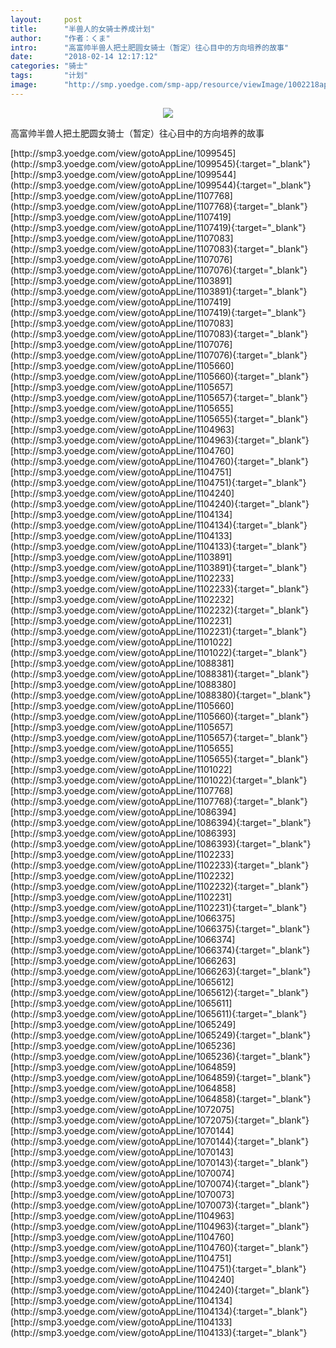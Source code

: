 ```yaml
---
layout:     post
title:      "半兽人的女骑士养成计划"
author:     "作者：くま"
intro:      "高富帅半兽人把土肥圆女骑士（暂定）往心目中的方向培养的故事"
date:       "2018-02-14 12:17:12"
categories: "骑士"
tags:       "计划"
image:      "http://smp.yoedge.com/smp-app/resource/viewImage/1002218appline.png"
---
```

<div style="text-align: center">
<p><img src="http://smp.yoedge.com/smp-app/resource/viewImage/1002218appline.png"/></p>
</div>
<p class="post-meta">
<span>高富帅半兽人把土肥圆女骑士（暂定）往心目中的方向培养的故事</span>
</p>
[http://smp3.yoedge.com/view/gotoAppLine/1099545](http://smp3.yoedge.com/view/gotoAppLine/1099545){:target="_blank"}
[http://smp3.yoedge.com/view/gotoAppLine/1099544](http://smp3.yoedge.com/view/gotoAppLine/1099544){:target="_blank"}
[http://smp3.yoedge.com/view/gotoAppLine/1107768](http://smp3.yoedge.com/view/gotoAppLine/1107768){:target="_blank"}
[http://smp3.yoedge.com/view/gotoAppLine/1107419](http://smp3.yoedge.com/view/gotoAppLine/1107419){:target="_blank"}
[http://smp3.yoedge.com/view/gotoAppLine/1107083](http://smp3.yoedge.com/view/gotoAppLine/1107083){:target="_blank"}
[http://smp3.yoedge.com/view/gotoAppLine/1107076](http://smp3.yoedge.com/view/gotoAppLine/1107076){:target="_blank"}
[http://smp3.yoedge.com/view/gotoAppLine/1103891](http://smp3.yoedge.com/view/gotoAppLine/1103891){:target="_blank"}
[http://smp3.yoedge.com/view/gotoAppLine/1107419](http://smp3.yoedge.com/view/gotoAppLine/1107419){:target="_blank"}
[http://smp3.yoedge.com/view/gotoAppLine/1107083](http://smp3.yoedge.com/view/gotoAppLine/1107083){:target="_blank"}
[http://smp3.yoedge.com/view/gotoAppLine/1107076](http://smp3.yoedge.com/view/gotoAppLine/1107076){:target="_blank"}
[http://smp3.yoedge.com/view/gotoAppLine/1105660](http://smp3.yoedge.com/view/gotoAppLine/1105660){:target="_blank"}
[http://smp3.yoedge.com/view/gotoAppLine/1105657](http://smp3.yoedge.com/view/gotoAppLine/1105657){:target="_blank"}
[http://smp3.yoedge.com/view/gotoAppLine/1105655](http://smp3.yoedge.com/view/gotoAppLine/1105655){:target="_blank"}
[http://smp3.yoedge.com/view/gotoAppLine/1104963](http://smp3.yoedge.com/view/gotoAppLine/1104963){:target="_blank"}
[http://smp3.yoedge.com/view/gotoAppLine/1104760](http://smp3.yoedge.com/view/gotoAppLine/1104760){:target="_blank"}
[http://smp3.yoedge.com/view/gotoAppLine/1104751](http://smp3.yoedge.com/view/gotoAppLine/1104751){:target="_blank"}
[http://smp3.yoedge.com/view/gotoAppLine/1104240](http://smp3.yoedge.com/view/gotoAppLine/1104240){:target="_blank"}
[http://smp3.yoedge.com/view/gotoAppLine/1104134](http://smp3.yoedge.com/view/gotoAppLine/1104134){:target="_blank"}
[http://smp3.yoedge.com/view/gotoAppLine/1104133](http://smp3.yoedge.com/view/gotoAppLine/1104133){:target="_blank"}
[http://smp3.yoedge.com/view/gotoAppLine/1103891](http://smp3.yoedge.com/view/gotoAppLine/1103891){:target="_blank"}
[http://smp3.yoedge.com/view/gotoAppLine/1102233](http://smp3.yoedge.com/view/gotoAppLine/1102233){:target="_blank"}
[http://smp3.yoedge.com/view/gotoAppLine/1102232](http://smp3.yoedge.com/view/gotoAppLine/1102232){:target="_blank"}
[http://smp3.yoedge.com/view/gotoAppLine/1102231](http://smp3.yoedge.com/view/gotoAppLine/1102231){:target="_blank"}
[http://smp3.yoedge.com/view/gotoAppLine/1101022](http://smp3.yoedge.com/view/gotoAppLine/1101022){:target="_blank"}
[http://smp3.yoedge.com/view/gotoAppLine/1088381](http://smp3.yoedge.com/view/gotoAppLine/1088381){:target="_blank"}
[http://smp3.yoedge.com/view/gotoAppLine/1088380](http://smp3.yoedge.com/view/gotoAppLine/1088380){:target="_blank"}
[http://smp3.yoedge.com/view/gotoAppLine/1105660](http://smp3.yoedge.com/view/gotoAppLine/1105660){:target="_blank"}
[http://smp3.yoedge.com/view/gotoAppLine/1105657](http://smp3.yoedge.com/view/gotoAppLine/1105657){:target="_blank"}
[http://smp3.yoedge.com/view/gotoAppLine/1105655](http://smp3.yoedge.com/view/gotoAppLine/1105655){:target="_blank"}
[http://smp3.yoedge.com/view/gotoAppLine/1101022](http://smp3.yoedge.com/view/gotoAppLine/1101022){:target="_blank"}
[http://smp3.yoedge.com/view/gotoAppLine/1107768](http://smp3.yoedge.com/view/gotoAppLine/1107768){:target="_blank"}
[http://smp3.yoedge.com/view/gotoAppLine/1086394](http://smp3.yoedge.com/view/gotoAppLine/1086394){:target="_blank"}
[http://smp3.yoedge.com/view/gotoAppLine/1086393](http://smp3.yoedge.com/view/gotoAppLine/1086393){:target="_blank"}
[http://smp3.yoedge.com/view/gotoAppLine/1102233](http://smp3.yoedge.com/view/gotoAppLine/1102233){:target="_blank"}
[http://smp3.yoedge.com/view/gotoAppLine/1102232](http://smp3.yoedge.com/view/gotoAppLine/1102232){:target="_blank"}
[http://smp3.yoedge.com/view/gotoAppLine/1102231](http://smp3.yoedge.com/view/gotoAppLine/1102231){:target="_blank"}
[http://smp3.yoedge.com/view/gotoAppLine/1066375](http://smp3.yoedge.com/view/gotoAppLine/1066375){:target="_blank"}
[http://smp3.yoedge.com/view/gotoAppLine/1066374](http://smp3.yoedge.com/view/gotoAppLine/1066374){:target="_blank"}
[http://smp3.yoedge.com/view/gotoAppLine/1066263](http://smp3.yoedge.com/view/gotoAppLine/1066263){:target="_blank"}
[http://smp3.yoedge.com/view/gotoAppLine/1065612](http://smp3.yoedge.com/view/gotoAppLine/1065612){:target="_blank"}
[http://smp3.yoedge.com/view/gotoAppLine/1065611](http://smp3.yoedge.com/view/gotoAppLine/1065611){:target="_blank"}
[http://smp3.yoedge.com/view/gotoAppLine/1065249](http://smp3.yoedge.com/view/gotoAppLine/1065249){:target="_blank"}
[http://smp3.yoedge.com/view/gotoAppLine/1065236](http://smp3.yoedge.com/view/gotoAppLine/1065236){:target="_blank"}
[http://smp3.yoedge.com/view/gotoAppLine/1064859](http://smp3.yoedge.com/view/gotoAppLine/1064859){:target="_blank"}
[http://smp3.yoedge.com/view/gotoAppLine/1064858](http://smp3.yoedge.com/view/gotoAppLine/1064858){:target="_blank"}
[http://smp3.yoedge.com/view/gotoAppLine/1072075](http://smp3.yoedge.com/view/gotoAppLine/1072075){:target="_blank"}
[http://smp3.yoedge.com/view/gotoAppLine/1070144](http://smp3.yoedge.com/view/gotoAppLine/1070144){:target="_blank"}
[http://smp3.yoedge.com/view/gotoAppLine/1070143](http://smp3.yoedge.com/view/gotoAppLine/1070143){:target="_blank"}
[http://smp3.yoedge.com/view/gotoAppLine/1070074](http://smp3.yoedge.com/view/gotoAppLine/1070074){:target="_blank"}
[http://smp3.yoedge.com/view/gotoAppLine/1070073](http://smp3.yoedge.com/view/gotoAppLine/1070073){:target="_blank"}
[http://smp3.yoedge.com/view/gotoAppLine/1104963](http://smp3.yoedge.com/view/gotoAppLine/1104963){:target="_blank"}
[http://smp3.yoedge.com/view/gotoAppLine/1104760](http://smp3.yoedge.com/view/gotoAppLine/1104760){:target="_blank"}
[http://smp3.yoedge.com/view/gotoAppLine/1104751](http://smp3.yoedge.com/view/gotoAppLine/1104751){:target="_blank"}
[http://smp3.yoedge.com/view/gotoAppLine/1104240](http://smp3.yoedge.com/view/gotoAppLine/1104240){:target="_blank"}
[http://smp3.yoedge.com/view/gotoAppLine/1104134](http://smp3.yoedge.com/view/gotoAppLine/1104134){:target="_blank"}
[http://smp3.yoedge.com/view/gotoAppLine/1104133](http://smp3.yoedge.com/view/gotoAppLine/1104133){:target="_blank"}


